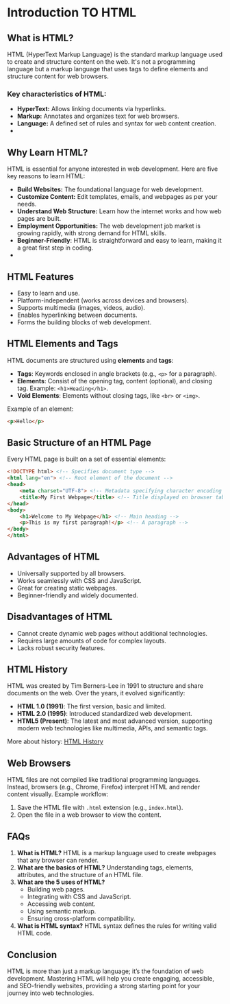 # Introduction TO HTML
## What is HTML?

HTML (HyperText Markup Language) is the standard markup language used to create and structure content on the web. It's not a programming language but a markup language that uses tags to define elements and structure content for web browsers.

### Key characteristics of HTML: 
 -  **HyperText:** Allows linking documents via hyperlinks.
 -  **Markup:** Annotates and organizes text for web browsers.
 -  **Language:** A defined set of rules and syntax for web content creation.
 - 
## Why Learn HTML?
HTML is essential for anyone interested in web development. Here are five key reasons to learn HTML:
 -  **Build Websites:** The foundational language for web development.
 -  **Customize Content:** Edit templates, emails, and webpages as per your needs.
 -  **Understand Web Structure:** Learn how the internet works and how web pages are built.
 -  **Employment Opportunities:** The web development job market is growing rapidly, with strong demand for HTML skills.
 -  **Beginner-Friendly**: HTML is straightforward and easy to learn, making it a great first step in coding.
 - 
## HTML Features
-   Easy to learn and use.
-   Platform-independent (works across devices and browsers).
-   Supports multimedia (images, videos, audio).
-   Enables hyperlinking between documents.
-   Forms the building blocks of web development.

## HTML Elements and Tags
HTML documents are structured using **elements** and **tags**:

-   **Tags**: Keywords enclosed in angle brackets (e.g., `<p>` for a paragraph).
-   **Elements**: Consist of the opening tag, content (optional), and closing tag. Example: `<h1>Heading</h1>`.
-   **Void Elements**: Elements without closing tags, like `<br>` or `<img>`.

Example of an element:
```html
<p>Hello</p>
```

## Basic Structure of an HTML Page
Every HTML page is built on a set of essential elements:
```html
<!DOCTYPE html> <!-- Specifies document type -->
<html lang="en"> <!-- Root element of the document -->
<head>
    <meta charset="UTF-8"> <!-- Metadata specifying character encoding -->
    <title>My First Webpage</title> <!-- Title displayed on browser tab -->
</head>
<body>
    <h1>Welcome to My Webpage</h1> <!-- Main heading -->
    <p>This is my first paragraph!</p> <!-- A paragraph -->
</body>
</html>
```

## Advantages of HTML
-   Universally supported by all browsers.
-   Works seamlessly with CSS and JavaScript.
-   Great for creating static webpages.
-   Beginner-friendly and widely documented.

## Disadvantages of HTML
-   Cannot create dynamic web pages without additional technologies.
-   Requires large amounts of code for complex layouts.
-   Lacks robust security features.

## HTML History
HTML was created by Tim Berners-Lee in 1991 to structure and share documents on the web. Over the years, it evolved significantly:
-   **HTML 1.0 (1991)**: The first version, basic and limited.
-   **HTML 2.0 (1995)**: Introduced standardized web development.
-   **HTML5 (Present)**: The latest and most advanced version, supporting modern web technologies like multimedia, APIs, and semantic tags.

More about history: [HTML History](./history/README.md)
## Web Browsers
HTML files are not compiled like traditional programming languages. Instead, browsers (e.g., Chrome, Firefox) interpret HTML and render content visually.
Example workflow:
1.  Save the HTML file with `.html` extension (e.g., `index.html`).
2.  Open the file in a web browser to view the content.


## FAQs

1.  **What is HTML?** HTML is a markup language used to create webpages that any browser can render.
2.  **What are the basics of HTML?** Understanding tags, elements, attributes, and the structure of an HTML file. 
3.  **What are the 5 uses of HTML?**   
    -   Building web pages.
    -   Integrating with CSS and JavaScript.
    -   Accessing web content.
    -   Using semantic markup.
    -   Ensuring cross-platform compatibility.
4.  **What is HTML syntax?** HTML syntax defines the rules for writing valid HTML code.


## Conclusion
HTML is more than just a markup language; it’s the foundation of web development. Mastering HTML will help you create engaging, accessible, and SEO-friendly websites, providing a strong starting point for your journey into web technologies.